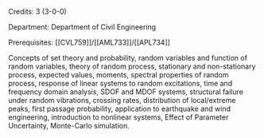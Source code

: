 Credits: 3 (3-0-0)

Department: Department of Civil Engineering

Prerequisites: [[CVL759]]/[[AML733]]/[[APL734]]

Concepts of set theory and probability, random variables and function of random variables, theory of random process, stationary and non-stationary process, expected values, moments, spectral properties of random process, response of linear systems to random excitations, time and frequency domain analysis, SDOF and MDOF systems, structural failure under random vibrations, crossing rates, distribution of local/extreme peaks, first passage probability, application to earthquake and wind engineering, introduction to nonlinear systems, Effect of Parameter Uncertainty, Monte-Carlo simulation.